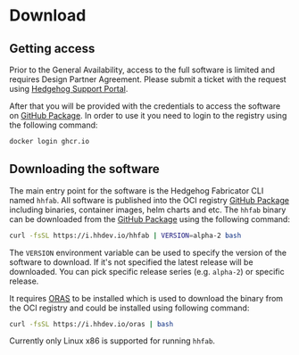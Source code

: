# Download

## Getting access

Prior to the General Availability, access to the full software is limited and requires Design Partner Agreement.
Please submit a ticket with the request using [Hedgehog Support Portal](https://support.githedgehog.com/).

After that you will be provided with the credentials to access the software on [GitHub Package](https://ghcr.io).
In order to use it you need to login to the registry using the following command:

```bash
docker login ghcr.io
```

## Downloading the software

The main entry point for the software is the Hedgehog Fabricator CLI named `hhfab`. All software is published into the
OCI registry [GitHub Package](https://ghcr.io) including binaries, container images, helm charts and etc.
The `hhfab` binary can be downloaded from the [GitHub Package](https://ghcr.io) using the following command:

```bash
curl -fsSL https://i.hhdev.io/hhfab | VERSION=alpha-2 bash
```

The `VERSION` environment variable can be used to specify the version of the software to download. If it's not specified
the latest release will be downloaded. You can pick specific release series (e.g. `alpha-2`) or specific release.

It requires [ORAS](https://oras.land/) to be installed which is used to download the binary from the OCI registry and
could be installed using following command:

```bash
curl -fsSL https://i.hhdev.io/oras | bash
```

Currently only Linux x86 is supported for running `hhfab`.
